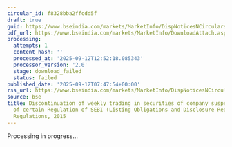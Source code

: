 ```yaml
---
circular_id: f8328bba2ffcdd5f
draft: true
guid: https://www.bseindia.com/markets/MarketInfo/DispNoticesNCirculars.aspx?Noticeid={85004239-F5A0-4780-965B-036A3E255E36}&noticeno=20250912-28&dt=09/12/2025&icount=28&totcount=84&flag=0
pdf_url: https://www.bseindia.com/markets/MarketInfo/DownloadAttach.aspx?id=20250912-28&attachedId=
processing:
  attempts: 1
  content_hash: ''
  processed_at: '2025-09-12T12:52:18.085343'
  processor_version: '2.0'
  stage: download_failed
  status: failed
published_date: '2025-09-12T07:47:54+00:00'
rss_url: https://www.bseindia.com/markets/MarketInfo/DispNoticesNCirculars.aspx?Noticeid={85004239-F5A0-4780-965B-036A3E255E36}&noticeno=20250912-28&dt=09/12/2025&icount=28&totcount=84&flag=0
source: bse
title: Discontinuation of weekly trading in securities of company suspended for non-compliances
  of certain Regulation of SEBI (Listing Obligations and Disclosure Requirements)
  Regulations, 2015
---
```


Processing in progress...